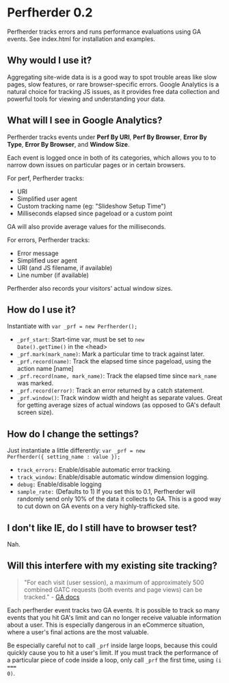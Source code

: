 # Perfherder 0.2

Perfherder tracks errors and runs performance evaluations using GA events. See index.html for installation and examples.

## Why would I use it?

Aggregating site-wide data is is a good way to spot trouble areas like slow pages, slow features, or rare browser-specific errors. Google Analytics is a natural choice for tracking JS issues, as it provides free data collection and powerful tools for viewing and understanding your data. 

## What will I see in Google Analytics?

Perfherder tracks events under **Perf By URI**, **Perf By Browser**, **Error By Type**, **Error By Browser**, and **Window Size**.

Each event is logged once in both of its categories, which allows you to to narrow down issues on particular pages or in certain browsers.

For perf, Perfherder tracks:

- URI
- Simplified user agent
- Custom tracking name (eg: "Slideshow Setup Time")
- Milliseconds elapsed since pageload or a custom point

GA will also provide average values for the milliseconds.

For errors, Perfherder tracks:

- Error message
- Simplified user agent
- URI (and JS filename, if available)
- Line number (if available)

Perfherder also records your visitors' actual window sizes.

## How do I use it?

Instantiate with <code>var _prf = new Perfherder();</code>

- <code>_prf_start</code>: Start-time var, must be set to <code>new Date().getTime()</code> in the &lt;head&gt;
- <code>_prf.mark(mark_name)</code>: Mark a particular time to track against later.
- <code>_prf.record(name)</code>: Track the elapsed time since pageload, using the action name [name]
- <code>_prf.record(name, mark_name)</code>: Track the elapsed time since <code>mark_name</code> was marked.
- <code>_prf.record(error)</code>: Track an error returned by a catch statement.
- <code>_prf.window()</code>: Track window width and height as separate values. Great for getting average sizes of actual windows (as opposed to GA's default screen size).

## How do I change the settings?

Just instantiate a little differently: <code>var _prf = new Perfherder({ setting_name : value });</code>

- <code>track_errors:</code> Enable/disable automatic error tracking.
- <code>track_window:</code> Enable/disable automatic window dimension logging.
- <code>debug:</code> Enable/disable logging
- <code>sample_rate:</code> (Defaults to 1) If you set this to 0.1, Perfherder will randomly send only 10% of the data it collects to GA. This is a good way to cut down on GA events on a very highly-trafficked site.

## I don't like IE, do I still have to browser test? 

Nah.

## Will this interfere with my existing site tracking?
 
 > "For each visit (user session), a maximum of approximately 500 combined GATC requests (both events and page views) can be tracked."  - [GA docs](http://code.google.com/apis/analytics/docs/tracking/eventTrackerGuide.html)

Each perfherder event tracks two GA events. It is possible to track so many events that you hit GA's limit and can no longer receive valuable information about a user. This is especially dangerous in an eCommerce situation, where a user's final actions are the most valuable.

Be especially careful not to call <code>_prf</code> inside large loops, because this could quickly cause you to hit a user's limit. If you must track the performance of a particular piece of code inside a loop, only call <code>_prf</code> the first time, using <code>(i === 0)</code>.


